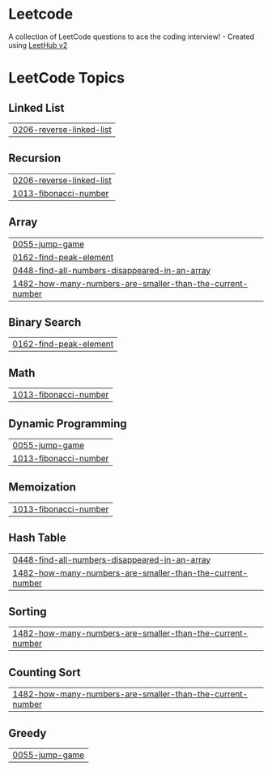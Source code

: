 # Leetcode
A collection of LeetCode questions to ace the coding interview! - Created using [LeetHub v2](https://github.com/arunbhardwaj/LeetHub-2.0)

<!---LeetCode Topics Start-->
# LeetCode Topics
## Linked List
|  |
| ------- |
| [0206-reverse-linked-list](https://github.com/Darshan-1820/Leetcode/tree/master/0206-reverse-linked-list) |
## Recursion
|  |
| ------- |
| [0206-reverse-linked-list](https://github.com/Darshan-1820/Leetcode/tree/master/0206-reverse-linked-list) |
| [1013-fibonacci-number](https://github.com/Darshan-1820/Leetcode/tree/master/1013-fibonacci-number) |
## Array
|  |
| ------- |
| [0055-jump-game](https://github.com/Darshan-1820/Leetcode/tree/master/0055-jump-game) |
| [0162-find-peak-element](https://github.com/Darshan-1820/Leetcode/tree/master/0162-find-peak-element) |
| [0448-find-all-numbers-disappeared-in-an-array](https://github.com/Darshan-1820/Leetcode/tree/master/0448-find-all-numbers-disappeared-in-an-array) |
| [1482-how-many-numbers-are-smaller-than-the-current-number](https://github.com/Darshan-1820/Leetcode/tree/master/1482-how-many-numbers-are-smaller-than-the-current-number) |
## Binary Search
|  |
| ------- |
| [0162-find-peak-element](https://github.com/Darshan-1820/Leetcode/tree/master/0162-find-peak-element) |
## Math
|  |
| ------- |
| [1013-fibonacci-number](https://github.com/Darshan-1820/Leetcode/tree/master/1013-fibonacci-number) |
## Dynamic Programming
|  |
| ------- |
| [0055-jump-game](https://github.com/Darshan-1820/Leetcode/tree/master/0055-jump-game) |
| [1013-fibonacci-number](https://github.com/Darshan-1820/Leetcode/tree/master/1013-fibonacci-number) |
## Memoization
|  |
| ------- |
| [1013-fibonacci-number](https://github.com/Darshan-1820/Leetcode/tree/master/1013-fibonacci-number) |
## Hash Table
|  |
| ------- |
| [0448-find-all-numbers-disappeared-in-an-array](https://github.com/Darshan-1820/Leetcode/tree/master/0448-find-all-numbers-disappeared-in-an-array) |
| [1482-how-many-numbers-are-smaller-than-the-current-number](https://github.com/Darshan-1820/Leetcode/tree/master/1482-how-many-numbers-are-smaller-than-the-current-number) |
## Sorting
|  |
| ------- |
| [1482-how-many-numbers-are-smaller-than-the-current-number](https://github.com/Darshan-1820/Leetcode/tree/master/1482-how-many-numbers-are-smaller-than-the-current-number) |
## Counting Sort
|  |
| ------- |
| [1482-how-many-numbers-are-smaller-than-the-current-number](https://github.com/Darshan-1820/Leetcode/tree/master/1482-how-many-numbers-are-smaller-than-the-current-number) |
## Greedy
|  |
| ------- |
| [0055-jump-game](https://github.com/Darshan-1820/Leetcode/tree/master/0055-jump-game) |
<!---LeetCode Topics End-->